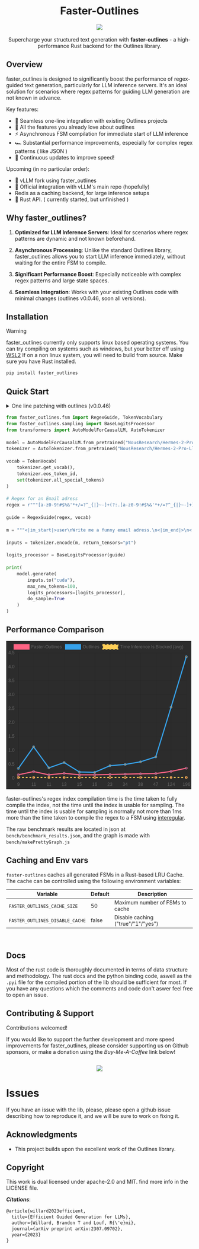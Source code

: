 <div align="center" style="margin-bottom: 1em;">
<h1 style="text-align: center;">Faster-Outlines</h1>
<img src="https://img.shields.io/pypi/dm/faster-outlines?color=89AC6B&logo=python&logoColor=white&style=flat-square">
</div>

<div align="center">Supercharge your structured text generation with <strong>faster-outlines</strong> - a high-<br>performance Rust backend for the Outlines library.</div>

## Overview

faster_outlines is designed to significantly boost the performance of regex-guided text generation, particularly for LLM inference servers. It's an ideal solution for scenarios where regex patterns for guiding LLM generation are not known in advance.

Key features:
- 🚀 Seamless one-line integration with existing Outlines projects
- 🚀 All the features you already love about outlines 
- ⚡ Asynchronous FSM compilation for immediate start of LLM inference
- 🏎️ Substantial performance improvements, especially for complex regex patterns ( like JSON )
- 🔄 Continuous updates to improve speed!

Upcoming (in no particular order):
- 🍴 vLLM fork using faster_outlines
- 🤝 Official integration with vLLM's main repo (hopefully)
- Redis as a caching backend, for large inference setups
- 🦀 Rust API. ( currently started, but unfinished )

## Why faster_outlines?

1. **Optimized for LLM Inference Servers**: Ideal for scenarios where regex patterns are dynamic and not known beforehand.

2. **Asynchronous Processing**: Unlike the standard Outlines library, faster_outlines allows you to start LLM inference immediately, without waiting for the entire FSM to compile.

3. **Significant Performance Boost**: Especially noticeable with complex regex patterns and large state spaces.

4. **Seamless Integration**: Works with your existing Outlines code with minimal changes (outlines v0.0.46, soon all versions).


## Installation
> [!WARNING]
> faster_outlines currently only supports linux based operating systems.
> You can try compiling on systems such as windows, but your better off using [WSL2](https://learn.microsoft.com/en-us/windows/wsl/install)
> If on a non linux system, you will need to build from source. Make sure you have Rust installed.

```bash
pip install faster_outlines
```

## Quick Start
<details>
<summary>One line patching with outlines (v0.0.46)</summary>
Integrating faster_outlines into your project is as simple as adding one line of code:

```python
import outlines
from faster_outlines import patch

patch(outlines)

# Now use outlines as you normally would
# Your code here...
```

You can also pass ```save_to_sys_modules=True``` to the patch function, in which case all normal outlines imports will use the modified / patched module.

```python
from faster_outlines import patch
import outlines
patch(outlines)

from outline.fsm.fsm import RegexFSM # Import as usual.
```

A more lengthy but full example:

```python
import outlines
from faster_outlines import patch

patch(outlines)

model = outlines.models.transformers("mistralai/Mistral-7B-Instruct-v0.2", device="cuda:0", model_kwargs={"load_in_8bit": True})

schema = '''{
    "title": "Character",
    "type": "object",
    "properties": {
        "name": {
            "title": "Name",
            "maxLength": 10,
            "type": "string"
        },
        "age": {
            "title": "Age",
            "type": "integer"
        },
        "armor": {"$ref": "#/definitions/Armor"},
        "weapon": {"$ref": "#/definitions/Weapon"},
        "strength": {
            "title": "Strength",
            "type": "integer"
        }
    },
    "required": ["name", "age", "armor", "weapon", "strength"],
    "definitions": {
        "Armor": {
            "title": "Armor",
            "description": "An enumeration.",
            "enum": ["leather", "chainmail", "plate"],
            "type": "string"
        },
        "Weapon": {
            "title": "Weapon",
            "description": "An enumeration.",
            "enum": ["sword", "axe", "mace", "spear", "bow", "crossbow"],
            "type": "string"
        }
    }
}'''

model = outlines.models.transformers("mistralai/Mistral-7B-Instruct-v0.2", device="cuda:0")
print("Model loaded.")
generator = outlines.generate.json(model, schema)
character = generator("Give me a character description")
print(character)
```
</details>

```python
from faster_outlines.fsm import RegexGuide, TokenVocabulary
from faster_outlines.sampling import BaseLogitsProcessor
from transformers import AutoModelForCausalLM, AutoTokenizer

model = AutoModelForCausalLM.from_pretrained("NousResearch/Hermes-2-Pro-Llama-3-8B")
tokenizer = AutoTokenizer.from_pretrained("NousResearch/Hermes-2-Pro-Llama-3-8B")

vocab = TokenVocab(
    tokenizer.get_vocab(),
    tokenizer.eos_token_id,
    set(tokenizer.all_special_tokens)
)

# Regex for an Email adress
regex = r"""[a-z0-9!#$%&'*+/=?^_{|}~-]+(?:.[a-z0-9!#$%&'*+/=?^_{|}~-]+)*@(?:[a-z0-9](?:[a-z0-9-]*[a-z0-9])?\.)+[a-z0-9](?:[a-z0-9-]*[a-z0-9])?"""

guide = RegexGuide(regex, vocab)

m = """<|im_start|>user\nWrite me a funny email adress.\n<|im_end|>\n<|im_start|>assistant\n"""

inputs = tokenizer.encode(m, return_tensors="pt")

logits_processor = BaseLogitsProcessor(guide)

print(
    model.generate(
        inputs.to("cuda"),
        max_new_tokens=100,
        logits_processors=[logits_processor],
        do_sample=True
    )
)
```

## Performance Comparison

![Performance Graph](./assets/benchmark.png)

faster-outlines's regex index compilation time is the time taken to fully compile the index, not the time until the index is usable for sampling. The time until the index is usable for sampling is normally not more than 1ms more than the time taken to compile the regex to a FSM using [interegular](https://github.com/MegaIng/interegular).

The raw benchmark results are located in json at `bench/benchmark_results.json`, and the graph is made with `bench/makePrettyGraph.js`

## Caching and Env vars

`faster-outlines` caches all generated FSMs in a Rust-based LRU Cache. The cache can be controlled using the following environment variables:

| Variable | Default | Description |
|----------|---------|-------------|
| `FASTER_OUTLINES_CACHE_SIZE` | 50 | Maximum number of FSMs to cache |
| `FASTER_OUTLINES_DISABLE_CACHE` | false | Disable caching ("true"/"1"/"yes") |
<br>

## Docs

Most of the rust code is thoroughly documented in terms of data structure and methodology. The rust docs and the python binding code, aswell as the `.pyi` file for the compiled portion of the lib should be sufficient for most. If you have any questions which the comments and code don't aswer feel free to open an issue. 

## Contributing & Support
Contributions welcomed!

If you would like to support the further development and more speed improvements for faster_outlines, please consider supporting us on Github sponsors, or make a donation using the *Buy-Me-A-Coffee* link below!

<div align="center" style="margin-top: 2em; margin-bottom: 1em;">
<a href="https://www.buymeacoffee.com/unaidedelf8777"><img src="https://img.buymeacoffee.com/button-api/?text=Buy me a pizza&emoji=🍕&slug=unaidedelf8777&button_colour=FFDD00&font_colour=000000&font_family=Cookie&outline_colour=000000&coffee_colour=ffffff"/></a>
</div>

# Issues 

If you have an issue with the lib, please, please open a github issue describing how to reproduce it, and we will be sure to work on fixing it.

## Acknowledgments

- This project builds upon the excellent work of the Outlines library.

## Copyright
This work is dual licensed under apache-2.0 and MIT. find more info in the LICENSE file.

***Citations***:

```bibtext
@article{willard2023efficient,
  title={Efficient Guided Generation for LLMs},
  author={Willard, Brandon T and Louf, R{\'e}mi},
  journal={arXiv preprint arXiv:2307.09702},
  year={2023}
}
```

